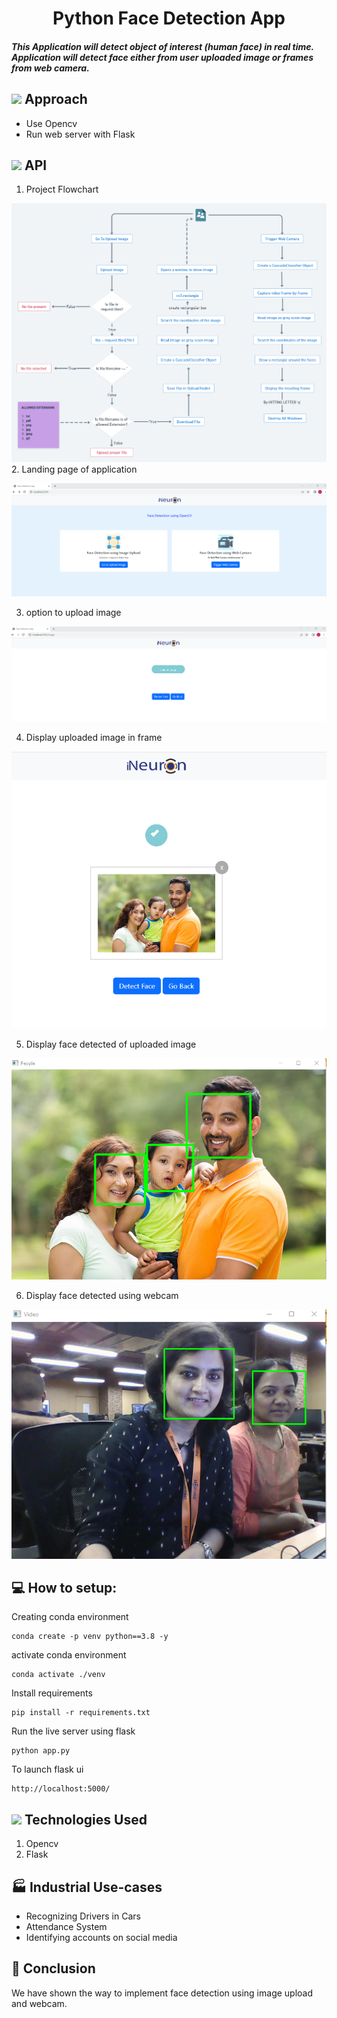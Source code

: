 
<h1 align="center">Python Face Detection App </h1>

<h5> This Application will detect object of interest (human face) in real time. Application will detect face either from user uploaded image or frames from web camera. </h5>

## <img src="https://c.tenor.com/NCRHhqkXrJYAAAAi/programmers-go-internet.gif" width="25">  <b>Approach</b>

- Use Opencv
- Run web server with Flask

## <img src="https://media.giphy.com/media/iY8CRBdQXODJSCERIr/giphy.gif" width="25"> <b> API</b>

1. Project Flowchart

![Screenshot](snippets/face_authenticator.png)
2. Landing page of application

![Screenshot](snippets/snippet1.png)

3. option to upload image

![Screenshot](snippets/snippet5.png)

4. Display uploaded image in frame

![Screenshot](snippets/snippet2.png)

5. Display face detected of uploaded image

![Screenshot](snippets/snippet3.png)

6. Display face detected using webcam

![Screenshot](snippets/snippet4.png)

 ## 💻 How to setup:



Creating conda environment
```
conda create -p venv python==3.8 -y
```

activate conda environment
```
conda activate ./venv
```

Install requirements
```
pip install -r requirements.txt
```
Run the live server using flask
```
python app.py
```
To launch flask ui
```
http://localhost:5000/
```

 ## <img src="https://media2.giphy.com/media/QssGEmpkyEOhBCb7e1/giphy.gif?cid=ecf05e47a0n3gi1bfqntqmob8g9aid1oyj2wr3ds3mg700bl&rid=giphy.gif" width ="25"><b> Technologies Used</b>


 <p align="center">

 1. Opencv
 2. Flask

 ## 🏭 Industrial Use-cases 

- Recognizing Drivers in Cars
- Attendance System
- Identifying accounts on social media
 
 ## 👋 Conclusion

  We have shown the way to implement face detection using image upload and webcam. 